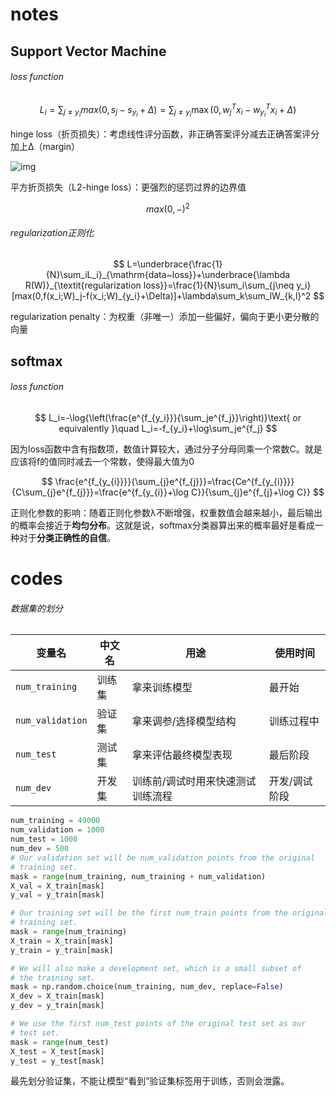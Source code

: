 # notes

## Support Vector Machine

###### loss function


$$
L_i =\sum_{j\neq y_i}max(0,s_j-s_{y_i}+\Delta)= \sum_{j \neq y_i} \max(0, w_j^T x_i - w_{y_i}^T x_i + \Delta)
$$


hinge loss（折页损失）：考虑线性评分函数，非正确答案评分减去正确答案评分加上Δ（margin）

![img](https://cs231n.github.io/assets/margin.jpg)

平方折页损失（L2-hinge loss）：更强烈的惩罚过界的边界值


$$
max(0,-)^2
$$

###### regularization正则化



$$
L=\underbrace{\frac{1}{N}\sum_iL_i}_{\mathrm{data~loss}}+\underbrace{\lambda R(W)}_{\textit{regularization loss}}=\frac{1}{N}\sum_i\sum_{j\neq y_i}[max(0,f(x_i;W)_j-f(x_i;W)_{y_i}+\Delta)]+\lambda\sum_k\sum_lW_{k,l}^2
$$



regularization penalty：为权重（非唯一）添加一些偏好，偏向于更小更分散的向量

## softmax

###### loss function


$$
L_i=-\log{\left(\frac{e^{f_{y_i}}}{\sum_je^{f_j}}\right)}\text{ or equivalently }\quad L_i=-f_{y_i}+\log\sum_je^{f_j}
$$


因为loss函数中含有指数项，数值计算较大，通过分子分母同乘一个常数C。就是应该将f的值同时减去一个常数，使得最大值为0


$$
\frac{e^{f_{y_{i}}}}{\sum_{j}e^{f_{j}}}=\frac{Ce^{f_{y_{i}}}}{C\sum_{j}e^{f_{j}}}=\frac{e^{f_{y_{i}}+\log C}}{\sum_{j}e^{f_{j}+\log C}}
$$


正则化参数的影响：随着正则化参数λ不断增强，权重数值会越来越小，最后输出的概率会接近于**均匀分布**。这就是说，softmax分类器算出来的概率最好是看成一种对于**分类正确性的自信**。

# codes

###### 数据集的划分

| 变量名           | 中文名 | 用途                              | 使用时间      |
| ---------------- | ------ | --------------------------------- | ------------- |
| `num_training`   | 训练集 | 拿来训练模型                      | 最开始        |
| `num_validation` | 验证集 | 拿来调参/选择模型结构             | 训练过程中    |
| `num_test`       | 测试集 | 拿来评估最终模型表现              | 最后阶段      |
| `num_dev`        | 开发集 | 训练前/调试时用来快速测试训练流程 | 开发/调试阶段 |

```python
num_training = 49000
num_validation = 1000
num_test = 1000
num_dev = 500
# Our validation set will be num_validation points from the original
# training set.
mask = range(num_training, num_training + num_validation)
X_val = X_train[mask]
y_val = y_train[mask]

# Our training set will be the first num_train points from the original
# training set.
mask = range(num_training)
X_train = X_train[mask]
y_train = y_train[mask]

# We will also make a development set, which is a small subset of
# the training set.
mask = np.random.choice(num_training, num_dev, replace=False)
X_dev = X_train[mask]
y_dev = y_train[mask]

# We use the first num_test points of the original test set as our
# test set.
mask = range(num_test)
X_test = X_test[mask]
y_test = y_test[mask]
```

最先划分验证集，不能让模型“看到”验证集标签用于训练，否则会泄露。